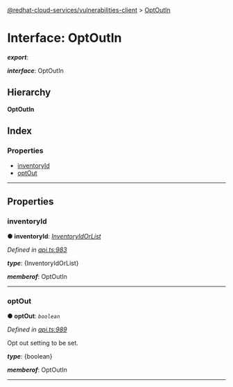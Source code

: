 [@redhat-cloud-services/vulnerabilities-client](../README.md) > [OptOutIn](../interfaces/optoutin.md)

# Interface: OptOutIn

*__export__*: 

*__interface__*: OptOutIn

## Hierarchy

**OptOutIn**

## Index

### Properties

* [inventoryId](optoutin.md#inventoryid)
* [optOut](optoutin.md#optout)

---

## Properties

<a id="inventoryid"></a>

###  inventoryId

**● inventoryId**: *[InventoryIdOrList](inventoryidorlist.md)*

*Defined in [api.ts:983](https://github.com/RedHatInsights/javascript-clients/blob/master/packages/vulnerabilities/git-api/api.ts#L983)*

*__type__*: {InventoryIdOrList}

*__memberof__*: OptOutIn

___
<a id="optout"></a>

###  optOut

**● optOut**: *`boolean`*

*Defined in [api.ts:989](https://github.com/RedHatInsights/javascript-clients/blob/master/packages/vulnerabilities/git-api/api.ts#L989)*

Opt out setting to be set.

*__type__*: {boolean}

*__memberof__*: OptOutIn

___

